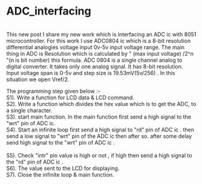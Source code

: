 # ADC_interfacing
<br>
 This new post I share my new work which is interfacing an ADC ic with 8051 microcontroller.      
 For this work I use  ADC0804 ic which is a 8-bit resolution differential analogies voltage input 0v-5v input voltage range.        
 The main thing  in ADC  is Resolution which is calculated by " (max input voltage) /2^n "(n is bit number) this formula.      
 ADC 0804 is a single channel analog to digital  converter. It  takes only one analog signal. It has 8-bit resolution. Input voltage span is 0-5v and step size is 
 19.53mV(5v/256) . In this situation we open Vref/2.         
 
 The programming step given below :-     
 S1). Write a function for LCD data & LCD  command. 
 <br>
 S2). Write a function which divides the hex value which is to get the ADC,  to a single character. 
 <br>
 S3). start main function. In the main function first send a high signal to the "wrt" pin of ADC ic. 
 <br>
 S4). Start an infinite loop  first send a  high signal to "rd" pin of ADC ic . then send a low signal to "wrt" pin  of the ADC ic then after so. after some delay send high signal to the "wrt" pin of ADC ic .  
<br>
 S5). Check "intr" pin value  is high or not  , if high then send a high signal to the "rd" pin of ADC ic . 
 <br>
 S6).   The value sent to the  LCD  for displaying. 
 <br>
 S7). Close the infinite loop & main function.
